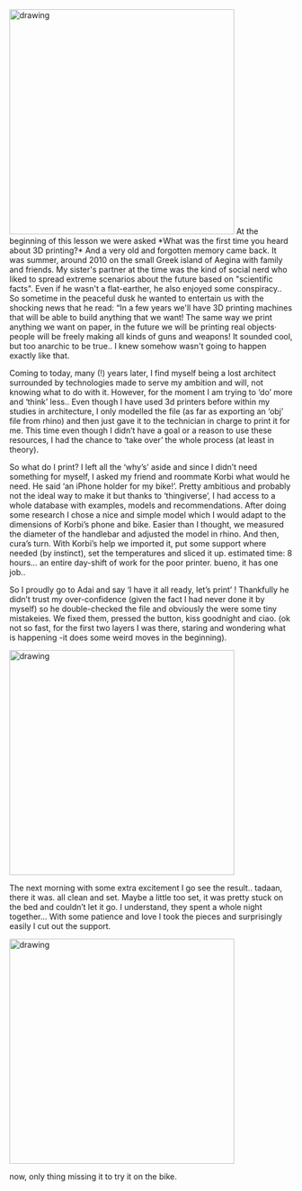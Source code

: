 <img src="..meme boat.jpeg" alt="drawing" width="400" />   
At the beginning of this lesson we were asked *What was the first time you heard about 3D printing?*  
And a very old and forgotten memory came back. It was summer, around 2010 on the small Greek island of Aegina with family and friends. My sister's partner at the time was the kind of social nerd who liked to spread extreme scenarios about the future based on "scientific facts". Even if he wasn't a flat-earther, he also enjoyed some conspiracy.. So sometime in the peaceful dusk he wanted to entertain us with the shocking news that he read: 
“In a few years we'll have 3D printing machines that will be able to build anything that we want! The same way we print anything we want on paper, in the future we will be printing real objects· people will be freely making all kinds of guns and weapons! It sounded cool, but too anarchic to be true.. I knew somehow wasn't going to happen exactly like that. 

Coming to today, many (!) years later, I find myself being a lost architect surrounded by technologies made to serve my ambition and will, not knowing what to do with it. However, for the moment I am trying to ‘do’ more and ‘think’ less..
Even though I have used 3d printers before within my studies in architecture, I only modelled the file (as far as exporting an ‘obj’ file from rhino) and then just gave it to the technician in charge to print it for me. This time even though I didn’t have a goal or a reason to use these resources, I had the chance to ‘take over’ the whole process (at least in theory).  

So what do I print? I left all the ‘why’s’ aside and since I didn’t need something for myself, I asked my friend and roommate Korbi what would he need. He said ‘an iPhone holder for my bike!’. Pretty ambitious and probably not the ideal way to make it but thanks to ‘thingiverse’, I had access to a whole database with examples, models and recommendations. After doing some research I chose a nice and simple model which I would adapt to the dimensions of Korbi’s phone and bike. Easier than I thought, we measured the diameter of the handlebar and adjusted the model in rhino. And then, cura’s turn. With Korbi’s help we imported it, put some support where needed (by instinct), set the temperatures and sliced it up. estimated time: 8 hours… an entire day-shift of work for the poor printer. bueno, it has one job..

So I proudly go to Adai and say ‘I have it all ready, let’s print’ !
Thankfully he didn’t trust my over-confidence (given the fact I had never done it by myself) so he double-checked the file and obviously the were some tiny mistakeies. We fixed them, pressed the button, kiss goodnight and ciao. (ok not so fast, for the first two layers I was there, staring and wondering what is happening -it does some weird moves in the beginning).  

<img src="..me-1st layer.jpeg" alt="drawing" width="400" />   

The next morning with some extra excitement I go see the result.. tadaan, there it was. all clean and set. Maybe a little too set, it was pretty stuck on the bed and couldn’t let it go. I understand, they spent a whole night together… 
With some patience and love I took the pieces and surprisingly easily I cut out the support.  

<img src="..3d pieced.png" alt="drawing" width="400" />   

now, only thing missing it to try it on the bike.
